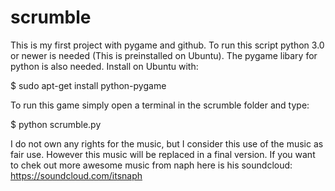 scrumble
========


This is my first project with pygame and github.
To run this script python 3.0 or newer is needed (This is preinstalled on Ubuntu).
The pygame libary for python is also needed. Install on Ubuntu with:


$ sudo apt-get install python-pygame


To run this game simply open a terminal in the scrumble folder and type:

$ python scrumble.py 


I do not own any rights for the music, but I consider this use of the music as fair use.
However this music will be replaced in a final version. If you want to chek out more awesome music from naph here is his soundcloud:
https://soundcloud.com/itsnaph


